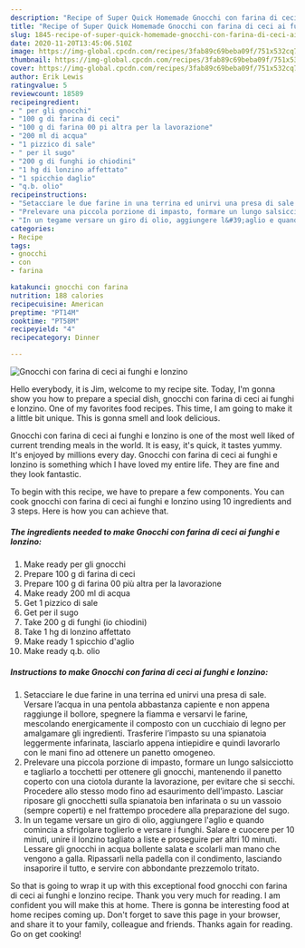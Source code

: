 ```yaml
---
description: "Recipe of Super Quick Homemade Gnocchi con farina di ceci ai funghi e lonzino"
title: "Recipe of Super Quick Homemade Gnocchi con farina di ceci ai funghi e lonzino"
slug: 1845-recipe-of-super-quick-homemade-gnocchi-con-farina-di-ceci-ai-funghi-e-lonzino
date: 2020-11-20T13:45:06.510Z
image: https://img-global.cpcdn.com/recipes/3fab89c69beba09f/751x532cq70/gnocchi-con-farina-di-ceci-ai-funghi-e-lonzino-recipe-main-photo.jpg
thumbnail: https://img-global.cpcdn.com/recipes/3fab89c69beba09f/751x532cq70/gnocchi-con-farina-di-ceci-ai-funghi-e-lonzino-recipe-main-photo.jpg
cover: https://img-global.cpcdn.com/recipes/3fab89c69beba09f/751x532cq70/gnocchi-con-farina-di-ceci-ai-funghi-e-lonzino-recipe-main-photo.jpg
author: Erik Lewis
ratingvalue: 5
reviewcount: 18589
recipeingredient:
- " per gli gnocchi"
- "100 g di farina di ceci"
- "100 g di farina 00 pi altra per la lavorazione"
- "200 ml di acqua"
- "1 pizzico di sale"
- " per il sugo"
- "200 g di funghi io chiodini"
- "1 hg di lonzino affettato"
- "1 spicchio daglio"
- "q.b. olio"
recipeinstructions:
- "Setacciare le due farine in una terrina ed unirvi una presa di sale. Versare l’acqua in una pentola abbastanza capiente e non appena raggiunge il bollore, spegnere la fiamma e versarvi le farine, mescolando energicamente il composto con un cucchiaio di legno per amalgamare gli ingredienti. Trasferire l’impasto su una spianatoia leggermente infarinata, lasciarlo appena intiepidire e quindi lavorarlo con le mani fino ad ottenere un panetto omogeneo."
- "Prelevare una piccola porzione di impasto, formare un lungo salsicciotto e tagliarlo a tocchetti per ottenere gli gnocchi, mantenendo il panetto coperto con una ciotola durante la lavorazione, per evitare che si secchi. Procedere allo stesso modo fino ad esaurimento dell’impasto. Lasciar riposare gli gnocchetti sulla spianatoia ben infarinata o su un vassoio (sempre coperti) e nel frattempo procedere alla preparazione del sugo."
- "In un tegame versare un giro di olio, aggiungere l&#39;aglio e quando comincia a sfrigolare toglierlo e versare i funghi. Salare e cuocere per 10 minuti, unire il lonzino tagliato a liste e proseguire per altri 10 minuti. Lessare gli gnocchi in acqua bollente salata e scolarli man mano che vengono a galla. Ripassarli nella padella con il condimento, lasciando insaporire il tutto, e servire con abbondante prezzemolo tritato."
categories:
- Recipe
tags:
- gnocchi
- con
- farina

katakunci: gnocchi con farina 
nutrition: 188 calories
recipecuisine: American
preptime: "PT14M"
cooktime: "PT58M"
recipeyield: "4"
recipecategory: Dinner

---
```



![Gnocchi con farina di ceci ai funghi e lonzino](https://img-global.cpcdn.com/recipes/3fab89c69beba09f/751x532cq70/gnocchi-con-farina-di-ceci-ai-funghi-e-lonzino-recipe-main-photo.jpg)

Hello everybody, it is Jim, welcome to my recipe site. Today, I'm gonna show you how to prepare a special dish, gnocchi con farina di ceci ai funghi e lonzino. One of my favorites food recipes. This time, I am going to make it a little bit unique. This is gonna smell and look delicious.



Gnocchi con farina di ceci ai funghi e lonzino is one of the most well liked of current trending meals in the world. It is easy, it's quick, it tastes yummy. It's enjoyed by millions every day. Gnocchi con farina di ceci ai funghi e lonzino is something which I have loved my entire life. They are fine and they look fantastic.


To begin with this recipe, we have to prepare a few components. You can cook gnocchi con farina di ceci ai funghi e lonzino using 10 ingredients and 3 steps. Here is how you can achieve that.

<!--inarticleads1-->

##### The ingredients needed to make Gnocchi con farina di ceci ai funghi e lonzino:

1. Make ready  per gli gnocchi
1. Prepare 100 g di farina di ceci
1. Prepare 100 g di farina 00 più altra per la lavorazione
1. Make ready 200 ml di acqua
1. Get 1 pizzico di sale
1. Get  per il sugo
1. Take 200 g di funghi (io chiodini)
1. Take 1 hg di lonzino affettato
1. Make ready 1 spicchio d&#39;aglio
1. Make ready q.b. olio




<!--inarticleads2-->

##### Instructions to make Gnocchi con farina di ceci ai funghi e lonzino:

1. Setacciare le due farine in una terrina ed unirvi una presa di sale. Versare l’acqua in una pentola abbastanza capiente e non appena raggiunge il bollore, spegnere la fiamma e versarvi le farine, mescolando energicamente il composto con un cucchiaio di legno per amalgamare gli ingredienti. Trasferire l’impasto su una spianatoia leggermente infarinata, lasciarlo appena intiepidire e quindi lavorarlo con le mani fino ad ottenere un panetto omogeneo.
1. Prelevare una piccola porzione di impasto, formare un lungo salsicciotto e tagliarlo a tocchetti per ottenere gli gnocchi, mantenendo il panetto coperto con una ciotola durante la lavorazione, per evitare che si secchi. Procedere allo stesso modo fino ad esaurimento dell’impasto. Lasciar riposare gli gnocchetti sulla spianatoia ben infarinata o su un vassoio (sempre coperti) e nel frattempo procedere alla preparazione del sugo.
1. In un tegame versare un giro di olio, aggiungere l&#39;aglio e quando comincia a sfrigolare toglierlo e versare i funghi. Salare e cuocere per 10 minuti, unire il lonzino tagliato a liste e proseguire per altri 10 minuti. Lessare gli gnocchi in acqua bollente salata e scolarli man mano che vengono a galla. Ripassarli nella padella con il condimento, lasciando insaporire il tutto, e servire con abbondante prezzemolo tritato.




So that is going to wrap it up with this exceptional food gnocchi con farina di ceci ai funghi e lonzino recipe. Thank you very much for reading. I am confident you will make this at home. There is gonna be interesting food at home recipes coming up. Don't forget to save this page in your browser, and share it to your family, colleague and friends. Thanks again for reading. Go on get cooking!
